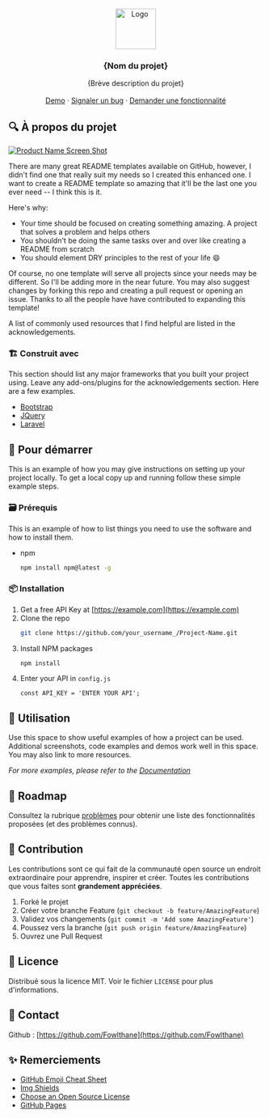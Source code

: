 <!-- PROJECT SHIELDS -->
<!--
*** I'm using markdown "reference style" links for readability.
*** Reference links are enclosed in brackets [ ] instead of parentheses ( ).
*** See the bottom of this document for the declaration of the reference variables
*** for contributors-url, forks-url, etc. This is an optional, concise syntax you may use.
*** https://www.markdownguide.org/basic-syntax/#reference-style-links
-->

<!--
[![Contributors][contributors-shield]][contributors-url]
[![Forks][forks-shield]][forks-url]
[![Stargazers][stars-shield]][stars-url]
[![Issues][issues-shield]][issues-url]
[![MIT License][license-shield]][license-url]
-->



<!-- PROJECT LOGO -->
<br />
<p align="center">
  <a href="https://github.com/Fowlthane/Best-README-Template">
    <img src="images/logo.png" alt="Logo" width="80" height="80">
  </a>

  <h3 align="center">{Nom du projet}</h3>

  <p align="center">
    {Brève description du projet}
    <br />
    <br />
    <a href="https://github.com/Fowlthane/Best-README-Template">Demo</a>
    ·
    <a href="https://github.com/Fowlthane/Best-README-Template/issues">Signaler un bug</a>
    ·
    <a href="https://github.com/Fowlthane/Best-README-Template/issues">Demander une fonctionnalité</a>
  </p>
</p>

<!-- ABOUT THE PROJECT -->
## :mag: À propos du projet

[![Product Name Screen Shot][product-screenshot]](https://example.com)

There are many great README templates available on GitHub, however, I didn't find one that really suit my needs so I created this enhanced one. I want to create a README template so amazing that it'll be the last one you ever need -- I think this is it.

Here's why:
* Your time should be focused on creating something amazing. A project that solves a problem and helps others
* You shouldn't be doing the same tasks over and over like creating a README from scratch
* You should element DRY principles to the rest of your life :smile:

Of course, no one template will serve all projects since your needs may be different. So I'll be adding more in the near future. You may also suggest changes by forking this repo and creating a pull request or opening an issue. Thanks to all the people have have contributed to expanding this template!

A list of commonly used resources that I find helpful are listed in the acknowledgements.

### :building_construction: Construit avec

This section should list any major frameworks that you built your project using. Leave any add-ons/plugins for the acknowledgements section. Here are a few examples.
* [Bootstrap](https://getbootstrap.com)
* [JQuery](https://jquery.com)
* [Laravel](https://laravel.com)



<!-- GETTING STARTED -->
## :rocket: Pour démarrer

This is an example of how you may give instructions on setting up your project locally.
To get a local copy up and running follow these simple example steps.

### :card_file_box: Prérequis

This is an example of how to list things you need to use the software and how to install them.
* npm
  ```sh
  npm install npm@latest -g
  ```

### :package: Installation

1. Get a free API Key at [https://example.com](https://example.com)
2. Clone the repo
   ```sh
   git clone https://github.com/your_username_/Project-Name.git
   ```
3. Install NPM packages
   ```sh
   npm install
   ```
4. Enter your API in `config.js`
   ```JS
   const API_KEY = 'ENTER YOUR API';
   ```



<!-- USAGE EXAMPLES -->
## :tada: Utilisation

Use this space to show useful examples of how a project can be used. Additional screenshots, code examples and demos work well in this space. You may also link to more resources.

_For more examples, please refer to the [Documentation](https://example.com)_



<!-- ROADMAP -->
## :construction: Roadmap

Consultez la rubrique [problèmes](https://github.com/othneildrew/Best-README-Template/issues) pour obtenir une liste des fonctionnalités proposées (et des problèmes connus).



<!-- CONTRIBUTING -->
## :beers: Contribution

Les contributions sont ce qui fait de la communauté open source un endroit extraordinaire pour apprendre, inspirer et créer. Toutes les contributions que vous faites sont **grandement appréciées**.

1. Forké le projet
2. Créer votre branche Feature (`git checkout -b feature/AmazingFeature`)
3. Validez vos changements (`git commit -m 'Add some AmazingFeature'`)
4. Poussez vers la branche (`git push origin feature/AmazingFeature`)
5. Ouvrez une Pull Request



<!-- Licence -->
## :page_facing_up:  Licence

Distribué sous la licence MIT. Voir le fichier `LICENSE` pour plus d'informations.



<!-- CONTACT -->
## :speech_balloon: Contact

<!-- Your Name - [@your_twitter](https://twitter.com/your_username) - email@example.com -->
Github : [https://github.com/Fowlthane](https://github.com/Fowlthane)



<!-- ACKNOWLEDGEMENTS -->
## :sparkles: Remerciements
* [GitHub Emoji Cheat Sheet](https://www.webpagefx.com/tools/emoji-cheat-sheet)
* [Img Shields](https://shields.io)
* [Choose an Open Source License](https://choosealicense.com)
* [GitHub Pages](https://pages.github.com)





<!-- MARKDOWN LINKS & IMAGES -->
<!-- https://www.markdownguide.org/basic-syntax/#reference-style-links -->
[contributors-shield]: https://img.shields.io/github/contributors/othneildrew/Best-README-Template.svg?style=for-the-badge
[contributors-url]: https://github.com/othneildrew/Best-README-Template/graphs/contributors
[forks-shield]: https://img.shields.io/github/forks/othneildrew/Best-README-Template.svg?style=for-the-badge
[forks-url]: https://github.com/othneildrew/Best-README-Template/network/members
[stars-shield]: https://img.shields.io/github/stars/othneildrew/Best-README-Template.svg?style=for-the-badge
[stars-url]: https://github.com/othneildrew/Best-README-Template/stargazers
[issues-shield]: https://img.shields.io/github/issues/othneildrew/Best-README-Template.svg?style=for-the-badge
[issues-url]: https://github.com/othneildrew/Best-README-Template/issues
[license-shield]: https://img.shields.io/github/license/othneildrew/Best-README-Template.svg?style=for-the-badge
[license-url]: https://github.com/othneildrew/Best-README-Template/blob/master/LICENSE.txt
[linkedin-shield]: https://img.shields.io/badge/-LinkedIn-black.svg?style=for-the-badge&logo=linkedin&colorB=555
[linkedin-url]: https://linkedin.com/in/othneildrew
[product-screenshot]: images/screenshot.png
